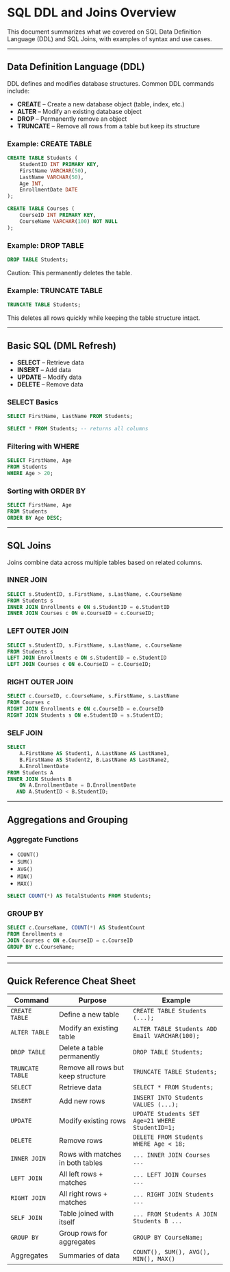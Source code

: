 # SQL DDL and Joins Overview

This document summarizes what we covered on SQL Data Definition Language (DDL) and SQL Joins, with examples of syntax and use cases.

---

## Data Definition Language (DDL)

DDL defines and modifies database structures. Common DDL commands include:

- **CREATE** – Create a new database object (table, index, etc.)
- **ALTER** – Modify an existing database object
- **DROP** – Permanently remove an object
- **TRUNCATE** – Remove all rows from a table but keep its structure

### Example: CREATE TABLE

```sql
CREATE TABLE Students (
    StudentID INT PRIMARY KEY,
    FirstName VARCHAR(50),
    LastName VARCHAR(50),
    Age INT,
    EnrollmentDate DATE
);
```

```sql
CREATE TABLE Courses (
    CourseID INT PRIMARY KEY,
    CourseName VARCHAR(100) NOT NULL
);
```

### Example: DROP TABLE

```sql
DROP TABLE Students;
```

Caution: This permanently deletes the table.

### Example: TRUNCATE TABLE

```sql
TRUNCATE TABLE Students;
```

This deletes all rows quickly while keeping the table structure intact.

---

## Basic SQL (DML Refresh)

- **SELECT** – Retrieve data
- **INSERT** – Add data
- **UPDATE** – Modify data
- **DELETE** – Remove data

### SELECT Basics

```sql
SELECT FirstName, LastName FROM Students;
```

```sql
SELECT * FROM Students; -- returns all columns
```

### Filtering with WHERE

```sql
SELECT FirstName, Age 
FROM Students
WHERE Age > 20;
```

### Sorting with ORDER BY

```sql
SELECT FirstName, Age 
FROM Students
ORDER BY Age DESC;
```

---

## SQL Joins

Joins combine data across multiple tables based on related columns.

### INNER JOIN

```sql
SELECT s.StudentID, s.FirstName, s.LastName, c.CourseName
FROM Students s
INNER JOIN Enrollments e ON s.StudentID = e.StudentID
INNER JOIN Courses c ON e.CourseID = c.CourseID;
```

### LEFT OUTER JOIN

```sql
SELECT s.StudentID, s.FirstName, s.LastName, c.CourseName
FROM Students s
LEFT JOIN Enrollments e ON s.StudentID = e.StudentID
LEFT JOIN Courses c ON e.CourseID = c.CourseID;
```

### RIGHT OUTER JOIN

```sql
SELECT c.CourseID, c.CourseName, s.FirstName, s.LastName
FROM Courses c
RIGHT JOIN Enrollments e ON c.CourseID = e.CourseID
RIGHT JOIN Students s ON e.StudentID = s.StudentID;
```

### SELF JOIN

```sql
SELECT 
    A.FirstName AS Student1, A.LastName AS LastName1,
    B.FirstName AS Student2, B.LastName AS LastName2,
    A.EnrollmentDate
FROM Students A
INNER JOIN Students B  
    ON A.EnrollmentDate = B.EnrollmentDate
   AND A.StudentID < B.StudentID;
```

---

## Aggregations and Grouping

### Aggregate Functions

- `COUNT()`
- `SUM()`
- `AVG()`
- `MIN()`
- `MAX()`

```sql
SELECT COUNT(*) AS TotalStudents FROM Students;
```

### GROUP BY

```sql
SELECT c.CourseName, COUNT(*) AS StudentCount
FROM Enrollments e
JOIN Courses c ON e.CourseID = c.CourseID
GROUP BY c.CourseName;
```

---



---

## Quick Reference Cheat Sheet

| Command | Purpose | Example |
|---------|---------|---------|
| `CREATE TABLE` | Define a new table | `CREATE TABLE Students (...);` |
| `ALTER TABLE` | Modify an existing table | `ALTER TABLE Students ADD Email VARCHAR(100);` |
| `DROP TABLE` | Delete a table permanently | `DROP TABLE Students;` |
| `TRUNCATE TABLE` | Remove all rows but keep structure | `TRUNCATE TABLE Students;` |
| `SELECT` | Retrieve data | `SELECT * FROM Students;` |
| `INSERT` | Add new rows | `INSERT INTO Students VALUES (...);` |
| `UPDATE` | Modify existing rows | `UPDATE Students SET Age=21 WHERE StudentID=1;` |
| `DELETE` | Remove rows | `DELETE FROM Students WHERE Age < 18;` |
| `INNER JOIN` | Rows with matches in both tables | `... INNER JOIN Courses ...` |
| `LEFT JOIN` | All left rows + matches | `... LEFT JOIN Courses ...` |
| `RIGHT JOIN` | All right rows + matches | `... RIGHT JOIN Students ...` |
| `SELF JOIN` | Table joined with itself | `... FROM Students A JOIN Students B ...` |
| `GROUP BY` | Group rows for aggregates | `GROUP BY CourseName;` |
| Aggregates | Summaries of data | `COUNT(), SUM(), AVG(), MIN(), MAX()` |

